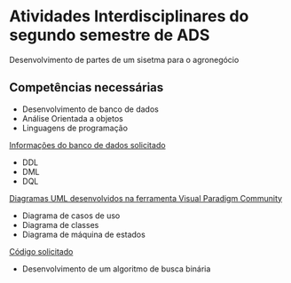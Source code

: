 # Atividades Interdisciplinares do segundo semestre de ADS

Desenvolvimento de partes de um sisetma para o agronegócio

## Competências necessárias
- Desenvolvimento de banco de dados
- Análise Orientada a objetos
- Linguagens de programação

[Informações do banco de dados solicitado](pti2.sql)
- DDL
- DML
- DQL

[Diagramas UML desenvolvidos na ferramenta Visual Paradigm Community](atv2.vpp) 
- Diagrama de casos de uso
- Diagrama de classes
- Diagrama de máquina de estados

[Código solicitado](código/main.py)
- Desenvolvimento de um algoritmo de busca binária

